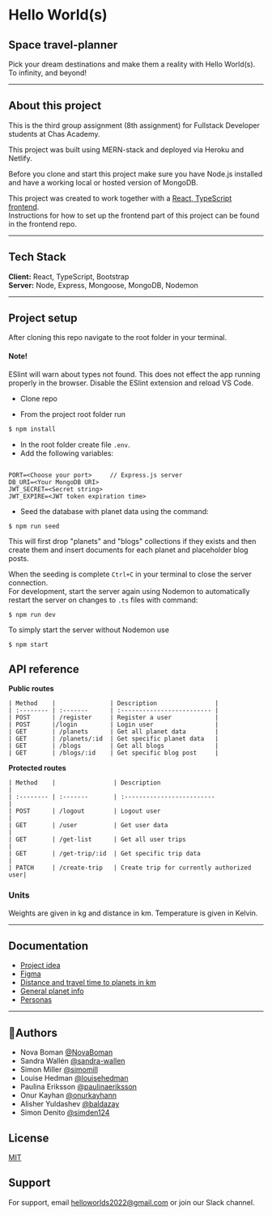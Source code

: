 # Hello World(s)

## **Space travel-planner**

Pick your dream destinations and make them a reality with Hello World(s).  
To infinity, and beyond!

---

## **About this project**

This is the third group assignment (8th assignment) for Fullstack Developer students at Chas Academy.

This project was built using MERN-stack and deployed via Heroku and Netlify.

Before you clone and start this project make sure you have Node.js
installed and have a working local or hosted version of MongoDB.

This project was created to work together with a [React, TypeScript frontend](https://github.com/louisehedman/hello-worlds-fe).  
Instructions for how to set up the frontend part of this project can be found in the frontend repo.

---

## **Tech Stack**

**Client:** React, TypeScript, Bootstrap  
**Server:** Node, Express, Mongoose, MongoDB, Nodemon

---

## **Project setup**

After cloning this repo navigate to the root folder in your terminal.

#### **Note!**

ESlint will warn about types not found. This does not effect the app running properly in the browser.
Disable the ESlint extension and reload VS Code.

- Clone repo

- From the project root folder run

```bash
$ npm install
```

- In the root folder create file `.env`.
- Add the following variables:

```env

PORT=<Choose your port>     // Express.js server
DB_URI=<Your MongoDB URI>
JWT_SECRET=<Secret string>
JWT_EXPIRE=<JWT token expiration time>

```

- Seed the database with planet data using the command:

```
$ npm run seed
```

This will first drop "planets" and "blogs" collections if they exists and then create them
and insert documents for each planet and placeholder blog posts.

When the seeding is complete `Ctrl+C` in your terminal to close the server connection.  
For development, start the server again using Nodemon to automatically restart
the server on changes to `.ts` files with command:

```
$ npm run dev
```

To simply start the server without Nodemon use

```
$ npm start
```

## **API reference**

**Public routes**

```
| Method    |               | Description                |
| :-------- | :-------      | :------------------------- |
| POST      | /register     | Register a user            |
| POST      |/login         | Login user                 |
| GET       | /planets      | Get all planet data        |
| GET       | /planets/:id  | Get specific planet data   |
| GET       | /blogs        | Get all blogs              |
| GET       | /blogs/:id    | Get specific blog post     |

```

**Protected routes**

```
| Method    |                | Description                              |
| :-------- | :-------       | :-------------------------               |
| POST      | /logout        | Logout user                              |
| GET       | /user          | Get user data                            |
| GET       | /get-list      | Get all user trips                       |
| GET       | /get-trip/:id  | Get specific trip data                   |
| PATCH     | /create-trip   | Create trip for currently authorized user|

```

### **Units**

Weights are given in kg and distance in km.
Temperature is given in Kelvin.

---

## Documentation

- [Project idea](https://docs.google.com/document/d/1AVMP5OK2YgBT46wpgyHdWCBFURYMoxQrOBpvsFkTcWw/edit)
- [Figma](<https://www.figma.com/file/k3lHPDIIlkub15njOPA6ez/Hello-World(s)?node-id=0%3A1>)
- [Distance and travel time to planets in km](https://docs.google.com/document/d/1_nzSHf9VF5jQHNZj9Hmg9MX6-erocGOc4tKCi8uWee4/edit)
- [General planet info](https://docs.google.com/document/d/1anX7E3fgoCfaRA1R6C05wGHyl_LD8MSEU-Xx3Q2dnew/edit#heading=h.2x0dpo8906gg)
- [Personas](https://docs.google.com/presentation/d/1V6UZIddNoCe0ouqjQf5iNsiiZzXwdz180Lqw-TXuuaw/edit#slide=id.g128f4834786_0_60)

---

## 🚀**Authors**

- Nova Boman [@NovaBoman](https://www.github.com/NovaBoman)
- Sandra Wallén [@sandra-wallen](https://www.github.com/sandra-wallen)
- Simon Miller [@simomill](https://www.github.com/simomill)
- Louise Hedman [@louisehedman](https://www.github.com/louisehedman)
- Paulina Eriksson [@paulinaeriksson](https://www.github.com/paulinaeriksson)
- Onur Kayhan [@onurkayhann](https://www.github.com/onurkayhann)
- Alisher Yuldashev [@baldazay](https://www.github.com/baldazay)
- Simon Denito [@simden124](https://www.github.com/simden124)

## License

[MIT](https://choosealicense.com/licenses/mit/)

## **Support**

For support, email helloworlds2022@gmail.com or join our Slack channel.
